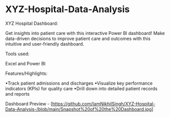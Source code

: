 # XYZ-Hospital-Data-Analysis

XYZ Hospital Dashboard:

Get insights into patient care with this interactive Power BI dashboard! Make data-driven decisions to improve patient care and outcomes with this intuitive and user-friendly dashboard.


Tools used:

Excel and Power BI


Features/Highlights:

•Track patient admissions and discharges
•Visualize key performance indicators (KPIs) for quality care
•Drill down into detailed patient records and reports


Dashboard Preview - [https://github.com/IamNikhilSingh/XYZ-Hospital-Data-Analysis-/blob/main/Snapshot%20of%20the%20Dashboard.jpg]
